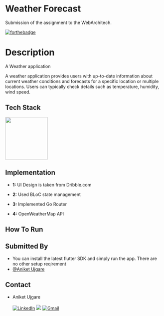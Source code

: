 
# Weather Forecast

Submission of the assignment to the WebArchitech.




[![forthebadge](https://forthebadge.com/images/badges/built-with-love.svg)](https://forthebadge.com)



# Description
A Weather application 

A weather application provides users with up-to-date information about current weather conditions and forecasts for a specific location or multiple locations. Users can typically check details such as temperature, humidity, wind speed.

## Tech Stack

[<img style="width: 136px;" src="https://img.shields.io/badge/Flutter-%2302569B.svg?style=for-the-badge&logo=Flutter&logoColor=white"/>](https://flutter.dev/) 


## Implementation

- **1:** UI Design is taken from Dribble.com
 
- **2:** Used BLoC state management

- **3:** Implemented Go Router
  
- **4:** OpenWeatherMap API

## How To Run

## Submitted By
- You can install the latest flutter SDK and simply run the app. There are no other setup reqirement
- [@Aniket Ujgare](https://github.com/aniketujgare)


## Contact
- Aniket Ujgare <br> <br>
<a  href="https://www.linkedin.com/in/aniket-ujgare-759666212/" target="_blank"><img alt="LinkedIn" src="https://img.shields.io/badge/linkedin%20-%230077B5.svg?&style=for-the-badge&logo=linkedin&logoColor=white" /></a>
<a href="https://twitter.com/UjgareAniket" target="_blank"><img src="https://img.shields.io/badge/twitter-%2300acee.svg?&style=for-the-badge&logo=twitter&logoColor=white&alt=twitter" /></a>
<a href="mailto:aniketujgare@gmail.com"><img  alt="Gmail" src="https://img.shields.io/badge/Gmail-D14836?style=for-the-badge&logo=gmail&logoColor=white" />



